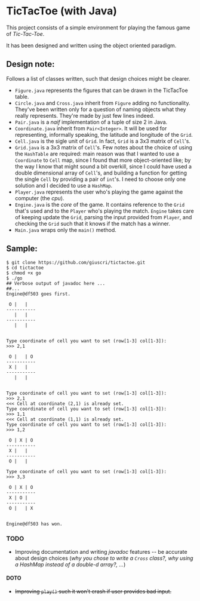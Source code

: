 # TicTacToe (with Java)

This project consists of a simple environment for playing the famous game of *Tic-Tac-Toe*.

It has been designed and written using the object oriented paradigm.

## Design note:

Follows a list of classes written, such that design choices
might be clearer.

+ `Figure.java` represents the figures that can be
drawn in the TicTacToe table.
+ `Circle.java` and `Cross.java` inherit from `Figure`
adding no functionality. They've been written
only for a question of naming objects what they really
represents. They're made by just few lines indeed.
+ `Pair.java` is a *naif* implementation of a
tuple of size 2 in Java.
+ `Coordinate.java` inherit from `Pair<Integer>`.
It will be used for representing, informally
speaking, the latitude and longitude of the `Grid`.
+ `Cell.java` is the sigle unit of `Grid`. In fact,
`Grid` is a 3x3 matrix of `Cell`'s.
+ `Grid.java` is a 3x3 matrix of `Cell`'s. Few notes
about the choice of using the `HashTable` are required:
main reason was that I wanted to use a `Coordinate` to `Cell`
map, since I found that more object-oriented like; by the way
I know that might sound a bit overkill, since I could have
used a double dimensional array of `Cell`'s, and building a
function for getting the single `Cell` by providing a pair
of `int`'s. I need to choose only one solution and I decided
to use a `HashMap`.
+ `Player.java` represents the user who's playing
the game against the computer (the *cpu*).
+ `Engine.java` is the *core* of the game. It contains
reference to the `Grid` that's used and to the `Player`
who's playing the match. `Engine` takes care of keeping
update the `Grid`, parsing the input provided from `Player`,
and checking the `Grid` such that it knows if the match
has a winner.
+ `Main.java` wraps only the `main()` method.

## Sample:

    $ git clone https://github.com/giuscri/tictactoe.git
    $ cd tictactoe
    $ chmod +x go
    $ ./go
    ## Verbose output of javadoc here ...
    ##...
    Engine@df503 goes first.

     O |   |   
    -----------
       |   |   
    -----------
       |   |   


    Type coordinate of cell you want to set (row[1-3] col[1-3]):
    >>> 2,1

     O |   | O 
    -----------
     X |   |   
    -----------
       |   |   


    Type coordinate of cell you want to set (row[1-3] col[1-3]):
    >>> 2,1
    <<< Cell at coordinate (2,1) is already set.
    Type coordinate of cell you want to set (row[1-3] col[1-3]):
    >>> 1,1
    <<< Cell at coordinate (1,1) is already set.
    Type coordinate of cell you want to set (row[1-3] col[1-3]):
    >>> 1,2

     O | X | O 
    -----------
     X |   |   
    -----------
     O |   |   

    Type coordinate of cell you want to set (row[1-3] col[1-3]):
    >>> 3,3

     O | X | O 
    -----------
     X | O |   
    -----------
     O |   | X 


    Engine@df503 has won.


### TODO


+ Improving documentation and writing
*javadoc* features -- be accurate
about design choices (*why you chose
to write a `Cross` class?, why using
a HashMap instead of a double-d array?,
...*)

#### DOTO

+ <del>Improving `play()` such it won't crash
if user provides bad input.</del>
